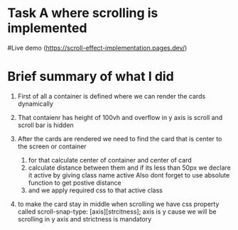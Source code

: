 # Task A where scrolling is implemented

#Live demo
(https://scroll-effect-implementation.pages.dev/)

# Brief summary of what I did
1. First of all a container is defined where we can render the cards dynamically

2. That contaienr has height of 100vh and overflow in y axis is scroll and scroll bar is hidden 

3. After the cards are rendered we need to find the card that is center to the screen or container
   1. for that calculate center of container and center of card
   2. calculate distance between them and if its less than 50px we declare it active by giving class name active
      Also dont forget to use absolute function to get postive distance
   3. and we apply required css to that active class
   
4. to make the card stay in middle when scrolling we have css property called
    scroll-snap-type: [axis][strcitness];
    axis is y cause we will be scrolling in y axis and strictness is mandatory 
